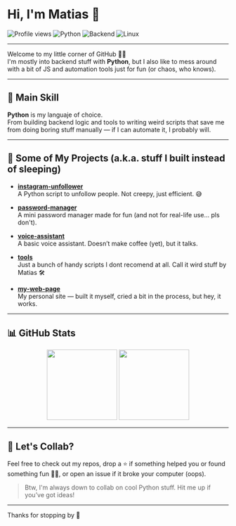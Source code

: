# Hi, I'm Matias 👋

![Profile views](https://komarev.com/ghpvc/?username=C5rsdMat1X5&label=Visitors&color=0e75b6&style=flat)
![Python](https://img.shields.io/badge/-Python-333?style=flat&logo=python&logoColor=ffde57)
![Backend](https://img.shields.io/badge/-Backend-333?style=flat&logo=fastapi&logoColor=white)
![Linux](https://img.shields.io/badge/-Linux-333?style=flat&logo=linux&logoColor=white)

---

Welcome to my little corner of GitHub 👨‍💻  
I'm mostly into backend stuff with **Python**, but I also like to mess around with a bit of JS and automation tools just for fun (or chaos, who knows).

---

## 🐍 Main Skill

**Python** is my languaje of choice.  
From building backend logic and tools to writing weird scripts that save me from doing boring stuff manually — if I can automate it, I probably will.

---

## 📂 Some of My Projects (a.k.a. stuff I built instead of sleeping)

- [**instagram-unfollower**](https://github.com/C5rsdMat1X5/instagram-unfollower)  
  A Python script to unfollow people. Not creepy, just efficient. 😅

- [**password-manager**](https://github.com/C5rsdMat1X5/password-manager-app)  
  A mini password manager made for fun (and not for real-life use... pls don't).

- [**voice-assistant**](https://github.com/C5rsdMat1X5/voice-assistant)  
  A basic voice assistant. Doesn’t make coffee (yet), but it talks.

- [**tools**](https://github.com/C5rsdMat1X5/tools)  
  Just a bunch of handy scripts I dont recomend at all. Call it wird stuff by Matias 🛠️

- [**my-web-page**](https://matias-web-page.onrender.com)  
  My personal site — built it myself, cried a bit in the process, but hey, it works.

---

## 📊 GitHub Stats

<div align="center">
  <img height="160em" src="https://github-readme-stats.vercel.app/api?username=C5rsdMat1X5&show_icons=true&theme=radical&hide_border=true&hide_title=true"/>
  <img height="160em" src="https://github-readme-stats.vercel.app/api/top-langs/?username=C5rsdMat1X5&layout=compact&langs_count=6&theme=radical&hide_border=true"/>
</div>

---

## 🤝 Let's Collab?

Feel free to check out my repos, drop a ⭐ if something helped you or found something fun 🤷‍♂️, or open an issue if it broke your computer (oops).

> Btw, I'm always down to collab on cool Python stuff. Hit me up if you’ve got ideas!

---

Thanks for stopping by 🙌
